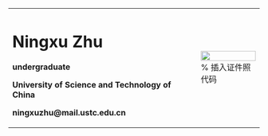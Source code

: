 <table border="0">
  <tr>
    <td width="75%">
      <h1>Ningxu Zhu</h1>
      <p><b>undergraduate</b></p>
      <p><b>University of Science and Technology of China</b></p>
      <p><b>ningxuzhu@mail.ustc.edu.cn</b></p>
    </td>
    <td width="25%">
      <img src="/zhengjianzhao.jpg" width="100%">      % 插入证件照代码
    </td>
  </tr>
</table>
